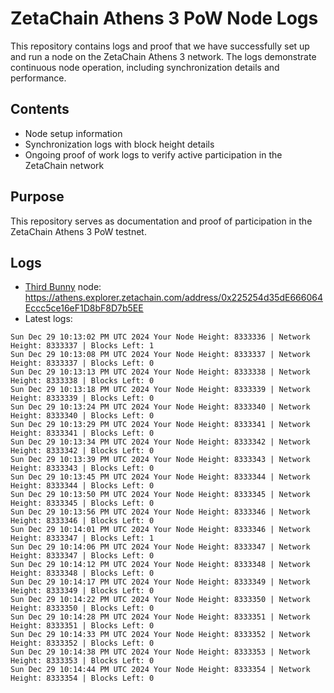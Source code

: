 # ZetaChain Athens 3 PoW Node Logs
This repository contains logs and proof that we have successfully set up and run a node on the ZetaChain Athens 3 network. The logs demonstrate continuous node operation, including synchronization details and performance.

## Contents
- Node setup information
- Synchronization logs with block height details
- Ongoing proof of work logs to verify active participation in the ZetaChain network

## Purpose
This repository serves as documentation and proof of participation in the ZetaChain Athens 3 PoW testnet.

## Logs

- [Third Bunny](https://thirdbunny.xyz/) node: https://athens.explorer.zetachain.com/address/0x225254d35dE666064Eccc5ce16eF1D8bF8D7b5EE
- Latest logs:
```
Sun Dec 29 10:13:02 PM UTC 2024 Your Node Height: 8333336 | Network Height: 8333337 | Blocks Left: 1
Sun Dec 29 10:13:08 PM UTC 2024 Your Node Height: 8333337 | Network Height: 8333337 | Blocks Left: 0
Sun Dec 29 10:13:13 PM UTC 2024 Your Node Height: 8333338 | Network Height: 8333338 | Blocks Left: 0
Sun Dec 29 10:13:18 PM UTC 2024 Your Node Height: 8333339 | Network Height: 8333339 | Blocks Left: 0
Sun Dec 29 10:13:24 PM UTC 2024 Your Node Height: 8333340 | Network Height: 8333340 | Blocks Left: 0
Sun Dec 29 10:13:29 PM UTC 2024 Your Node Height: 8333341 | Network Height: 8333341 | Blocks Left: 0
Sun Dec 29 10:13:34 PM UTC 2024 Your Node Height: 8333342 | Network Height: 8333342 | Blocks Left: 0
Sun Dec 29 10:13:39 PM UTC 2024 Your Node Height: 8333343 | Network Height: 8333343 | Blocks Left: 0
Sun Dec 29 10:13:45 PM UTC 2024 Your Node Height: 8333344 | Network Height: 8333344 | Blocks Left: 0
Sun Dec 29 10:13:50 PM UTC 2024 Your Node Height: 8333345 | Network Height: 8333345 | Blocks Left: 0
Sun Dec 29 10:13:56 PM UTC 2024 Your Node Height: 8333346 | Network Height: 8333346 | Blocks Left: 0
Sun Dec 29 10:14:01 PM UTC 2024 Your Node Height: 8333346 | Network Height: 8333347 | Blocks Left: 1
Sun Dec 29 10:14:06 PM UTC 2024 Your Node Height: 8333347 | Network Height: 8333347 | Blocks Left: 0
Sun Dec 29 10:14:12 PM UTC 2024 Your Node Height: 8333348 | Network Height: 8333348 | Blocks Left: 0
Sun Dec 29 10:14:17 PM UTC 2024 Your Node Height: 8333349 | Network Height: 8333349 | Blocks Left: 0
Sun Dec 29 10:14:22 PM UTC 2024 Your Node Height: 8333350 | Network Height: 8333350 | Blocks Left: 0
Sun Dec 29 10:14:28 PM UTC 2024 Your Node Height: 8333351 | Network Height: 8333351 | Blocks Left: 0
Sun Dec 29 10:14:33 PM UTC 2024 Your Node Height: 8333352 | Network Height: 8333352 | Blocks Left: 0
Sun Dec 29 10:14:38 PM UTC 2024 Your Node Height: 8333353 | Network Height: 8333353 | Blocks Left: 0
Sun Dec 29 10:14:44 PM UTC 2024 Your Node Height: 8333354 | Network Height: 8333354 | Blocks Left: 0
```
